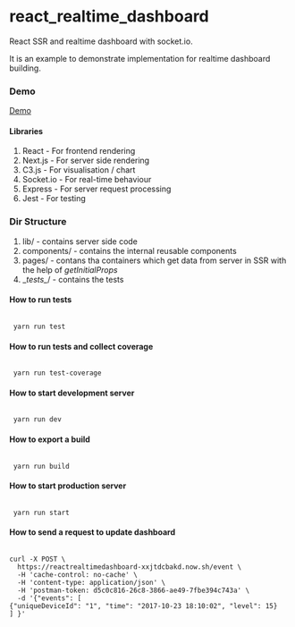 # react_realtime_dashboard
React SSR and realtime dashboard with socket.io.

It is an example to demonstrate implementation for realtime dashboard building.

### Demo 
[Demo](https://reactrealtimedashboard-xxjtdcbakd.now.sh)
 
#### Libraries 
1. React - For frontend rendering
2. Next.js - For server side rendering
3. C3.js - For visualisation / chart
4. Socket.io - For real-time behaviour
5. Express - For server request processing 
6. Jest - For testing

### Dir Structure
 1. lib/ - contains server side code 
 2. components/ - contains the internal reusable components 
 3. pages/ - contans tha containers which get data from server in SSR with the help of _getInitialProps_
 4. \__tests\__/ - contains the tests  

#### How to run tests 
<code>
 yarn run test
</code>

#### How to run tests and collect coverage 
<code>
 yarn run test-coverage
</code>

#### How to start development server 
<code >
 yarn run dev
</code>

#### How to export a build 
<code >
 yarn run build 
</code>

#### How to start production server  
<code >
 yarn run start  
</code>


#### How to send a request to update dashboard 
<code>
curl -X POST \
  https://reactrealtimedashboard-xxjtdcbakd.now.sh/event \
  -H 'cache-control: no-cache' \
  -H 'content-type: application/json' \
  -H 'postman-token: d5c0c816-26c8-3866-ae49-7fbe394c743a' \
  -d '{"events": [
{"uniqueDeviceId": "1", "time": "2017-10-23 18:10:02", "level": 15}
] }'
  
</code>


 
 
